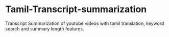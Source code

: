 # Tamil-Transcript-summarization
Transcript Summarization of youtube videos with tamil translation, keyword search and summary length features.
